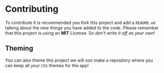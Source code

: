# Contributing
To contribute it is recommended you fork this project and add a `README.md` talking about the new things you have added to the code. Please remember that this project is using an **MIT** License. So *don't write it off as your own*!
## Theming
You can also theme this project we will soo make a repository where you can keep all your `CSS` themes for the app!
